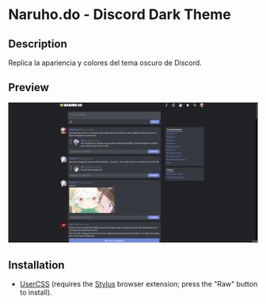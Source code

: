 # Naruho.do - Discord Dark Theme

## Description

Replica la apariencia y colores del tema oscuro de Discord.

## Preview

![Preview](preview.png)

## Installation

- [UserCSS](./naruho.do-discord-dark-theme.user.css) (requires the [Stylus](https://github.com/openstyles/stylus#releases) browser extension; press the "Raw" button to install).